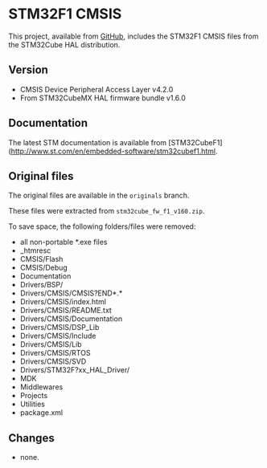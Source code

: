 # STM32F1 CMSIS

This project, available from [GitHub](https://github.com/rpavlik/xpacks-stm32f1-hal),
includes the STM32F1 CMSIS files from the STM32Cube HAL distribution.

## Version

* CMSIS Device Peripheral Access Layer v4.2.0
* From STM32CubeMX HAL firmware bundle v1.6.0

## Documentation

The latest STM documentation is available from
[STM32CubeF1](http://www.st.com/en/embedded-software/stm32cubef1.html.

## Original files

The original files are available in the `originals` branch.

These files were extracted from `stm32cube_fw_f1_v160.zip`.

To save space, the following folders/files were removed:

* all non-portable *.exe files
* \_htmresc
* CMSIS/Flash
* CMSIS/Debug
* Documentation
* Drivers/BSP/
* Drivers/CMSIS/CMSIS?END*.*
* Drivers/CMSIS/index.html
* Drivers/CMSIS/README.txt
* Drivers/CMSIS/Documentation
* Drivers/CMSIS/DSP_Lib
* Drivers/CMSIS/Include
* Drivers/CMSIS/Lib
* Drivers/CMSIS/RTOS
* Drivers/CMSIS/SVD
* Drivers/STM32F?xx_HAL_Driver/
* MDK
* Middlewares
* Projects
* Utilities
* package.xml

## Changes

* none.

